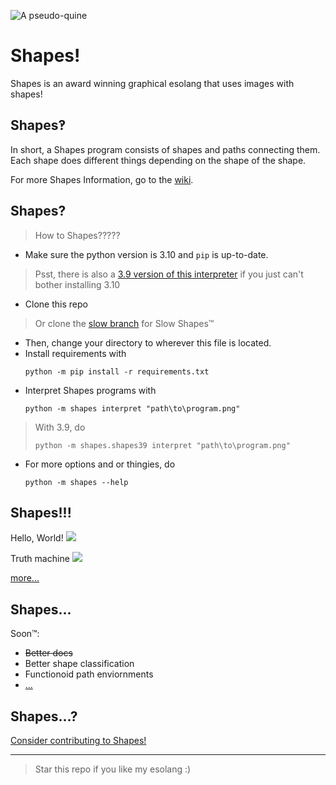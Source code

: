 ![A pseudo-quine](https://raw.githubusercontent.com/photon-niko/shapes/main/logo/Shapes.png "A pseudo-quine")

# Shapes!

Shapes is an award winning graphical esolang that uses images with shapes!

## Shapes‽

In short, a Shapes program consists of shapes and paths connecting them. Each shape does different things depending on the shape of the shape.

For more Shapes Information, go to the [wiki](https://github.com/PhotonNikko/shapes/wiki).

## Shapes?

> How to Shapes?????

* Make sure the python version is 3.10 and `pip` is up-to-date.
>Psst, there is also a [3.9 version of this interpreter](https://github.com/photon-niko/shapes/tree/main/shapes/shapes39) if you just can't bother installing 3.10
* Clone this repo
>Or clone the [slow branch](https://github.com/photon-niko/shapes/tree/slow) for Slow Shapes™
* Then, change your directory to wherever this file is located.
* Install requirements with
  ```
  python -m pip install -r requirements.txt
  ```
* Interpret Shapes programs with 
  ```
  python -m shapes interpret "path\to\program.png"
  ```
> With 3.9, do
> ```
> python -m shapes.shapes39 interpret "path\to\program.png"
> ```

* For more options and or thingies, do
  ```
  python -m shapes --help
  ```
## Shapes!!!
Hello, World!
![](https://github.com/PhotonNikko/shapes/blob/main/examples/helloworld.png)

Truth machine
![](https://github.com/PhotonNikko/shapes/blob/main/examples/truth-machine.png)

[more...](https://github.com/photon-niko/shapes/tree/main/examples)

## Shapes...

Soon™:
* ~~Better docs~~
* Better shape classification
* Functionoid path enviornments
* [...](https://github.com/photon-niko/shapes/blob/main/roadmap.md)

## Shapes...?

[Consider contributing to Shapes!](https://github.com/photon-niko/shapes/blob/main/CONTRIBUTING.md)

-------

> Star this repo if you like my esolang :)
